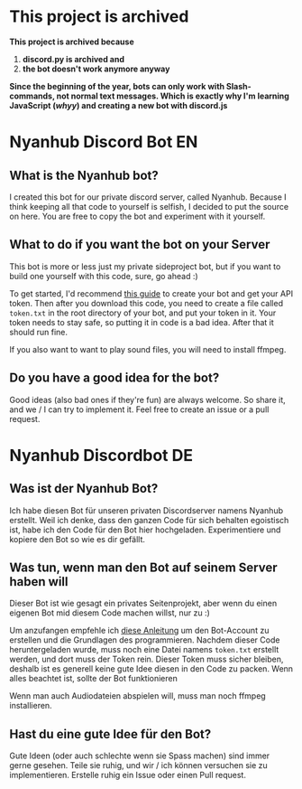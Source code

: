 # This project is archived
**This project is archived because**
1. **discord.py is archived and**
2. **the bot doesn't work anymore anyway**

**Since the beginning of the year, bots can only work with Slash-commands, not normal text messages. Which is exactly why I'm learning JavaScript (*whyy*) and creating a new bot with discord.js**

# Nyanhub Discord Bot EN
## What is the Nyanhub bot?
I created this bot for our private discord server, called Nyanhub. Because I think keeping all that code to yourself is selfish, I decided to put the source on here. You are free to copy the bot and experiment with it yourself.

## What to do if you want the bot on your Server
This bot is more or less just my private sideproject bot, but if you want to build one yourself with this code, sure, go ahead :)

To get started, I'd recommend [this guide](https://realpython.com/how-to-make-a-discord-bot-python/) to create your bot and get your API token. Then after you download this code, you need to create a file called `token.txt` in the root directory of your bot, and put your token in it. Your token needs to stay safe, so putting it in code is a bad idea. After that it should run fine.

If you also want to want to play sound files, you will need to install ffmpeg.

## Do you have a good idea for the bot?
Good ideas (also bad ones if they're fun) are always welcome. So share it, and we / I can try to implement it. Feel free to create an issue or a pull request.



# Nyanhub Discordbot DE
## Was ist der Nyanhub Bot?
Ich habe diesen Bot für unseren privaten Discordserver namens Nyanhub erstellt. Weil ich denke, dass den ganzen Code für sich behalten egoistisch ist, habe ich den Code für den Bot hier hochgeladen. Experimentiere und kopiere den Bot so wie es dir gefällt.

## Was tun, wenn man den Bot auf seinem Server haben will
Dieser Bot ist wie gesagt ein privates Seitenprojekt, aber wenn du einen eigenen Bot mid diesem Code machen willst, nur zu :)

Um anzufangen empfehle ich [diese Anleitung](https://realpython.com/how-to-make-a-discord-bot-python/) um den Bot-Account zu erstellen und die Grundlagen des programmieren. Nachdem dieser Code heruntergeladen wurde, muss noch eine Datei namens `token.txt` erstellt werden, und dort muss der Token rein. Dieser Token muss sicher bleiben, deshalb ist es generell keine gute Idee diesen in den Code zu packen. Wenn alles beachtet ist, sollte der Bot funktionieren

Wenn man auch Audiodateien abspielen will, muss man noch ffmpeg installieren.

## Hast du eine gute Idee für den Bot?
Gute Ideen (oder auch schlechte wenn sie Spass machen) sind immer gerne gesehen. Teile sie ruhig, und wir / ich können versuchen sie zu implementieren. Erstelle ruhig ein Issue oder einen Pull request.
